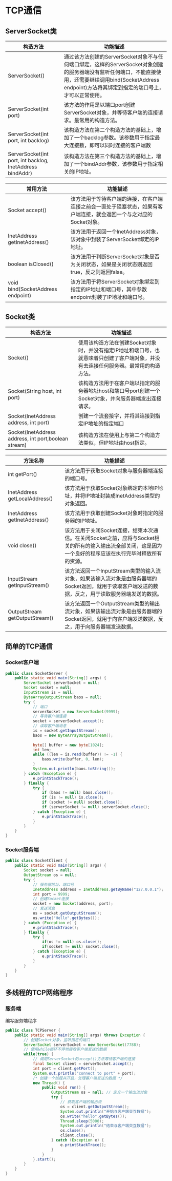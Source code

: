 # TCP通信

## ServerSocket类

|构造方法|功能描述|
|---|---|
|ServerSocket()|通过该方法创建的ServerSocket对象不与任何端口绑定，这样的ServerSocket对象创建的服务器端没有监听任何端口，不能直接使用，还需要继续调用bind(SocketAddress endpoint)方法将其绑定到指定的端口号上，才可以正常使用。
|ServerSocket(int port)|该方法的作用是以端口port创建ServerSocket对象，并等待客户端的连接请求。最常用的构造方法。
|ServerSocket(int port, int backlog)|该构造方法在第二个构造方法的基础上，增加了一个backlog参数。该参数用于指定最大连接数，即可以同时连接的客户端数
|ServerSocket(int port, int backlog, InetAddress bindAddr)|该构造方法在第三个构造方法的基础上，增加了一个bindAddr参数，该参数用于指定相关的IP地址。

|常用方法|功能描述|
|---|---|
|Socket accept()|该方法用于等待客户端的连接，在客户端连接之前会一直处于阻塞状态，如果有客户端连接，就会返回一个与之对应的Socket对象。
|InetAddress getInetAddress()|该方法用于返回一个InetAddress对象，该对象中封装了ServerSocket绑定的IP地址。
|boolean isClosed()|该方法用于判断ServerSocket对象是否为关闭状态，如果是关闭状态则返回true，反之则返回false。
|void bind(SocketAddress endpoint)|该方法用于将ServerSocket对象绑定到指定的IP地址和端口号，其中参数endpoint封装了IP地址和端口号。

## Socket类

|构造方法|功能描述|
|---|---|
|Socket()|使用该构造方法在创建Socket对象时，并没有指定IP地址和端口号，也就意味着只创建了客户端对象，并没有去连接任何服务器。最常用的构造方法。
|Socket(String host, int port)|该构造方法用于在客户端以指定的服务器地址host和端口号port创建一个Socket对象，并向服务器端发出连接请求。
|Socket(InetAddress address, int port)|创建一个流套接字，并将其连接到指定IP地址的指定端口
|Socket(InetAddress address, int port,boolean stream)|该构造方法在使用上与第二个构造方法类似，但IP地址由host指定。

|方法名称|功能描述|
|---|---|
|int getPort()|该方法用于获取Socket对象与服务器端连接的端口号。
|InetAddress getLocalAddress()|该方法用于获取Socket对象绑定的本地IP地址，并将IP地址封装成InetAddress类型的对象返回。
|InetAddress getInetAddress()|该方法用于获取创建Socket对象时指定的服务器的IP地址。
|void close()|该方法用于关闭Socket连接，结束本次通信。在关闭Socket之前，应将与Socket相关的所有的输入输出流全部关闭，这是因为一个良好的程序应该在执行完毕时释放所有的资源。
|InputStream getInputStream()|该方法返回一个InputStream类型的输入流对象，如果该输入流对象是由服务器端的Socket返回，就用于读取客户端发送的数据，反之，用于读取服务器端发送的数据。
|OutputStream getOutputStream()|该方法返回一个OutputStream类型的输出流对象，如果该输出流对象是由服务器端的Socket返回，就用于向客户端发送数据，反之，用于向服务器端发送数据。

## 简单的TCP通信

### Socket客户端

```java
public class SocketServer {  
    public static void main(String[] args) {  
        ServerSocket serverSocket = null;  
        Socket socket = null;  
        InputStream is = null;  
        ByteArrayOutputStream baos = null;  
        try {  
            // 端口  
            serverSocket = new ServerSocket(9999);  
            // 等待客户端连接  
            socket = serverSocket.accept();  
            // 读取客户端消息  
            is = socket.getInputStream();  
            baos = new ByteArrayOutputStream();  
  
            byte[] buffer = new byte[1024];  
            int len;  
            while ((len = is.read(buffer)) != -1) {  
                baos.write(buffer, 0, len);  
            }  
            System.out.println(baos.toString());  
        } catch (Exception e) {  
            e.printStackTrace();  
        } finally {  
            try {  
                if (baos != null) baos.close();  
                if (is != null) is.close();  
                if (socket != null) socket.close();  
                if (serverSocket != null) serverSocket.close();  
            } catch (Exception e) {  
                e.printStackTrace();  
            }  
        }  
    }  
}
```

### Socket服务端

```java
public class SocketClient {  
    public static void main(String[] args) {  
        Socket socket = null;  
        OutputStream os = null;  
        try {  
            // 服务器地址、端口号  
            InetAddress address = InetAddress.getByName("127.0.0.1");  
            int port = 9999;  
            // 创建Socket连接  
            socket = new Socket(address, port);  
            // 发送消息  
            os = socket.getOutputStream();  
            os.write("Hello".getBytes());  
        } catch (Exception e) {  
            e.printStackTrace();  
        } finally {  
            try {  
                if(os != null) os.close();  
                if(socket != null) socket.close();  
            } catch (Exception e) {  
                e.printStackTrace();  
            }  
        }  
    }  
}
```

## 多线程的TCP网络程序

### 服务端

编写服务端程序

```java
public class TCPServer {  
    public static void main(String[] args) throws Exception {  
        // 创建Socket对象，监听指定的端口  
        ServerSocket serverSocket = new ServerSocket(7788);  
        // 使用while循环不停地接收客户端发送的数据  
        while(true) {  
            // 调用ServerSocket的accept()方法等待客户端的连接  
            final Socket client = serverSocket.accept();  
            int port = client.getPort();  
            System.out.println("connect to port" + port);  
            /* 创建一个线程并开启，处理客户端发送的数据 */
            new Thread() {  
                public void run() {  
                    OutputStream os = null; // 定义一个输出流对象  
                    try {  
                        // 获取客户端的输出流
                        os = client.getOutputStream();   
                        System.out.println("开始与客户端交互数据");  
                        os.write("hello".getBytes());  
                        Thread.sleep(5000);  
                        System.out.println("结束与客户端交互数据");  
                        os.close();  
                        client.close();  
                    } catch (Exception e) {  
                        e.printStackTrace();  
                    }                
                }            
            }.start();  
        }    
    }
}
```

